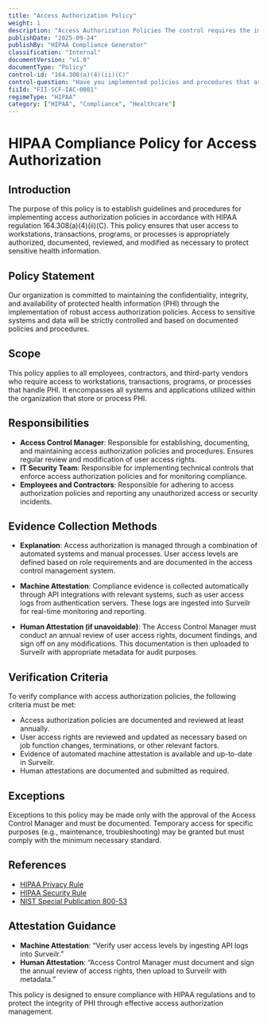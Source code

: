 ```yaml
---
title: "Access Authorization Policy"
weight: 1
description: "Access Authorization Policies The control requires the implementation of comprehensive policies and procedures that govern user access to various systems and resources. These policies should be documented, regularly reviewed, and modified as necessary to ensure that user rights to access workstations, transactions, programs, or processes align with established access authorization criteria. This ensures a secure environment and protects sensitive information in compliance with HIPAA regulations."
publishDate: "2025-09-24"
publishBy: "HIPAA Compliance Generator"
classification: "Internal"
documentVersion: "v1.0"
documentType: "Policy"
control-id: "164.308(a)(4)(ii)(C)"
control-question: "Have you implemented policies and procedures that are based upon your access authorization policies, established, document, review, and modify a user's right of access to a workstation, transaction, program, or process? (A)"
fiiId: "FII-SCF-IAC-0001"
regimeType: "HIPAA"
category: ["HIPAA", "Compliance", "Healthcare"]
---
```


# HIPAA Compliance Policy for Access Authorization

## Introduction
The purpose of this policy is to establish guidelines and procedures for implementing access authorization policies in accordance with HIPAA regulation 164.308(a)(4)(ii)(C). This policy ensures that user access to workstations, transactions, programs, or processes is appropriately authorized, documented, reviewed, and modified as necessary to protect sensitive health information.

## Policy Statement
Our organization is committed to maintaining the confidentiality, integrity, and availability of protected health information (PHI) through the implementation of robust access authorization policies. Access to sensitive systems and data will be strictly controlled and based on documented policies and procedures.

## Scope
This policy applies to all employees, contractors, and third-party vendors who require access to workstations, transactions, programs, or processes that handle PHI. It encompasses all systems and applications utilized within the organization that store or process PHI.

## Responsibilities
- **Access Control Manager**: Responsible for establishing, documenting, and maintaining access authorization policies and procedures. Ensures regular review and modification of user access rights.
- **IT Security Team**: Responsible for implementing technical controls that enforce access authorization policies and for monitoring compliance.
- **Employees and Contractors**: Responsible for adhering to access authorization policies and reporting any unauthorized access or security incidents.

## Evidence Collection Methods
- **Explanation**: Access authorization is managed through a combination of automated systems and manual processes. User access levels are defined based on role requirements and are documented in the access control management system.
  
- **Machine Attestation**: Compliance evidence is collected automatically through API integrations with relevant systems, such as user access logs from authentication servers. These logs are ingested into Surveilr for real-time monitoring and reporting.

- **Human Attestation (if unavoidable)**: The Access Control Manager must conduct an annual review of user access rights, document findings, and sign off on any modifications. This documentation is then uploaded to Surveilr with appropriate metadata for audit purposes.

## Verification Criteria
To verify compliance with access authorization policies, the following criteria must be met:
- Access authorization policies are documented and reviewed at least annually.
- User access rights are reviewed and updated as necessary based on job function changes, terminations, or other relevant factors.
- Evidence of automated machine attestation is available and up-to-date in Surveilr.
- Human attestations are documented and submitted as required.

## Exceptions
Exceptions to this policy may be made only with the approval of the Access Control Manager and must be documented. Temporary access for specific purposes (e.g., maintenance, troubleshooting) may be granted but must comply with the minimum necessary standard.

## References
- [HIPAA Privacy Rule](https://www.hhs.gov/hipaa/for-professionals/privacy/index.html)
- [HIPAA Security Rule](https://www.hhs.gov/hipaa/for-professionals/security/index.html)
- [NIST Special Publication 800-53](https://csrc.nist.gov/publications/detail/sp/800-53/rev-5/final)

## Attestation Guidance
- **Machine Attestation**: “Verify user access levels by ingesting API logs into Surveilr.”
- **Human Attestation**: “Access Control Manager must document and sign the annual review of access rights, then upload to Surveilr with metadata.”

This policy is designed to ensure compliance with HIPAA regulations and to protect the integrity of PHI through effective access authorization management.